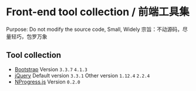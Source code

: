 # Front-end tool collection / 前端工具集
Purpose: Do not modify the source code, Small, Widely
宗旨：不动源码，尽量轻巧，包罗万象
## Tool collection
*   [Bootstrap](https://getbootstrap.com/) Version `3.3.7` `4.1.3`
*   [jQuery](https://jquery.com/) Default version `3.3.1` Other version `1.12.4` `2.2.4`
*   [NProgress.js](http://ricostacruz.com/nprogress/) Version `0.2.0`